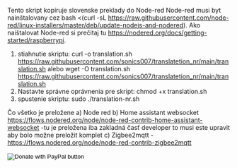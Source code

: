 Tento skript kopíruje slovenske preklady do Node-red
Node-red musi byt nainštalovany  cez 
bash <(curl -sL https://raw.githubusercontent.com/node-red/linux-installers/master/deb/update-nodejs-and-nodered).
Ako naištalovat Node-red si prečitaj tu https://nodered.org/docs/getting-started/raspberrypi.
1. stiahnutie skriptu:
   curl -o translation.sh https://raw.githubusercontent.com/sonics007/translatetion_nr/main/translation.sh
   alebo
   wget -O translation.sh https://raw.githubusercontent.com/sonics007/translatetion_nr/main/translation.sh
2. Nastavte správne oprávnenia pre skript:
   chmod +x translation.sh
3. spustenie skriptu:
   sudo ./translation-nr.sh

Čo všetko je preložene
  a)  Node red
  b)  Home assistant websocket
      https://flows.nodered.org/node/node-red-contrib-home-assistant-websocket
      -tu je preložena iba zakladná časť developer to musi este upravit 
       aby bolo možne preložit komplet
  c)  Zigbee2mqtt
      -https://flows.nodered.org/node/node-red-contrib-zigbee2mqtt 









<form action="https://www.paypal.com/donate" method="post" target="_top">
<input type="hidden" name="hosted_button_id" value="74TKTK2NWCKSY" />
<input type="image" src="https://www.paypalobjects.com/en_US/i/btn/btn_donateCC_LG.gif" border="0" name="submit" title="PayPal - The safer, easier way to pay online!" alt="Donate with PayPal button" />
<img alt="" border="0" src="https://www.paypal.com/en_SK/i/scr/pixel.gif" width="1" height="1" />
</form>
